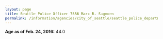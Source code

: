 ```yaml
---
layout: page
title: Seattle Police Officer 7586 Marc R. Sagmoen
permalink: /information/agencies/city_of_seattle/seattle_police_department/copbook/7586/
---
```


**Age as of Feb. 24, 2016:** 44.0
